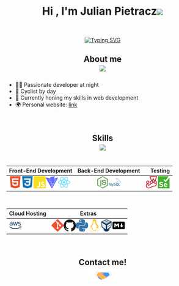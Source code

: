 <h1 align="center"><b>Hi , I'm Julian Pietracz</b><img src="https://media.giphy.com/media/hvRJCLFzcasrR4ia7z/giphy.gif" width="35"></h1>

<br>

<p align="center">
<a href="https://git.io/typing-svg"><img src="https://readme-typing-svg.demolab.com?font=Fira+Code&pause=1000&center=true&vCenter=true&width=435&lines=The+greatest+masters++are+those;+who+never+stop+being+students." alt="Typing SVG" /></a>
</p>

## <p align="center"><b>About me</b><br><img src="https://media2.giphy.com/media/QssGEmpkyEOhBCb7e1/giphy.gif?cid=ecf05e47a0n3gi1bfqntqmob8g9aid1oyj2wr3ds3mg700bl&rid=giphy.gif" width ="25"></p>

- 👨‍💻 Passionate developer at night
- 🚴 Cyclist by day
- 🌱 Currently honing my skills in web development
- 🌍 Personal website: [link](https://www.icegif.com/wp-content/uploads/2023/01/icegif-162.gif)

<br>

## <p align="center"><b>Skills</b><br><img src="https://media2.giphy.com/media/QssGEmpkyEOhBCb7e1/giphy.gif?cid=ecf05e47a0n3gi1bfqntqmob8g9aid1oyj2wr3ds3mg700bl&rid=giphy.gif" width ="25"></p>

<div style="display: flex" align="center">

| **Front-End Development** | **Back-End Development** | **Testing** |
| :------- | :------: | -------: |
|<img src="html.svg" alt="HTML" width="32" height="32"><img src="css.svg" alt="CSS" width="32" height="32"><img src="javascript.svg" alt="JavaScript" width="32" height="32"><img src="vite.svg" alt="Vite" width="32" height="32"><img src="react.svg" alt="React" width="32" height="32"></div> | <img src="node.svg" alt="Node.js" width="32" height="32"><img src="mysql.svg" alt="MySQL" width="32" height="32"> | <img src="jest.svg" alt="Jest" width="32" height="32"><img src="selenium.svg" alt="Selenium" width="32" height="32"> |

</div>
<br>
<div style="display: flex" align="center">

| **Cloud Hosting** | **Extras** |
| :------- | :-------: |
| <img src="aws.svg" alt="AWS" width="32" height="32"> | <img src="git.svg" alt="Git" width="32" height="32"><img src="github.svg" alt="GitHub" width="32" height="32"><img src="python.svg" alt="Python" width="32" height="32"><img src="linux.svg" alt="Linux" width="32" height="32"><img src="virtualbox.svg" alt="VirtualBox" width="32" height="32"><img src="markdown.svg" alt="Markdown" width="32" height="32"> |

</div>

<br>

## <p align="center"><b> Contact me!</b><br><img src="https://github.com/0xAbdulKhalid/0xAbdulKhalid/raw/main/assets/mdImages/handshake.gif" width ="80"></p>

<br>

<br>